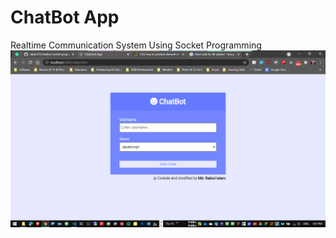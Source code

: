 # ChatBot App
Realtime Communication System Using Socket Programming
![first_look](imgs/Image_262.png)

